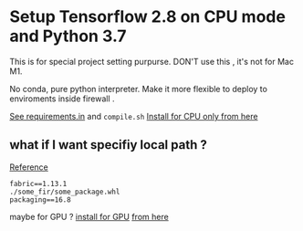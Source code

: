 # Setup Tensorflow 2.8 on CPU mode and Python 3.7

This is for special project setting purpurse.
DON'T use this , it's not for Mac M1.

No conda, pure python interpreter. Make it more flexible to 
deploy to enviroments inside firewall .

[See requirements.in](requirements.in) and `compile.sh` 
[Install for CPU only ](https://files.pythonhosted.org/packages/31/66/d9cd0b850397dbd33f070cc371a183b4903120b1c103419e9bf20568456e/tensorflow-2.8.0-cp37-cp37m-manylinux2010_x86_64.whl)
[from here ](https://pypi.org/project/tensorflow/2.8.0/#files)

## what if I want specifiy local path ?
[Reference](https://stackoverflow.com/questions/9809557/use-a-relative-path-in-requirements-txt-to-install-a-tar-gz-file-with-pip)

```
fabric==1.13.1
./some_fir/some_package.whl
packaging==16.8
```

maybe for GPU ?
[install for GPU](https://files.pythonhosted.org/packages/70/1d/eed1827b2482dcb855d43cb660d0e9ca5e91a14c9e7d4e5b884bc6e58029/tensorflow_gpu-2.8.0-cp37-cp37m-win_amd64.whl)
[from here ](https://pypi.org/project/tensorflow-gpu/2.8.0/#files)
